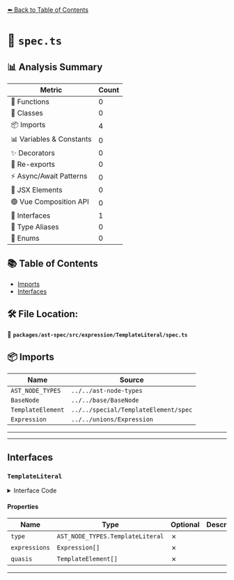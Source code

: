 [⬅️ Back to Table of Contents](../../../../../index.md)

# 📄 `spec.ts`

## 📊 Analysis Summary

| Metric | Count |
|--------|-------|
| 🔧 Functions | 0 |
| 🧱 Classes | 0 |
| 📦 Imports | 4 |
| 📊 Variables & Constants | 0 |
| ✨ Decorators | 0 |
| 🔄 Re-exports | 0 |
| ⚡ Async/Await Patterns | 0 |
| 💠 JSX Elements | 0 |
| 🟢 Vue Composition API | 0 |
| 📐 Interfaces | 1 |
| 📑 Type Aliases | 0 |
| 🎯 Enums | 0 |

## 📚 Table of Contents

- [Imports](#imports)
- [Interfaces](#interfaces)

## 🛠️ File Location:
📂 **`packages/ast-spec/src/expression/TemplateLiteral/spec.ts`**

## 📦 Imports

| Name | Source |
|------|--------|
| `AST_NODE_TYPES` | `../../ast-node-types` |
| `BaseNode` | `../../base/BaseNode` |
| `TemplateElement` | `../../special/TemplateElement/spec` |
| `Expression` | `../../unions/Expression` |


---


---

## Interfaces

### `TemplateLiteral`

<details><summary>Interface Code</summary>

```ts
export interface TemplateLiteral extends BaseNode {
  type: AST_NODE_TYPES.TemplateLiteral;
  expressions: Expression[];
  quasis: TemplateElement[];
}
```
</details>

#### Properties

| Name | Type | Optional | Description |
|------|------|----------|-------------|
| `type` | `AST_NODE_TYPES.TemplateLiteral` | ✗ |  |
| `expressions` | `Expression[]` | ✗ |  |
| `quasis` | `TemplateElement[]` | ✗ |  |


---